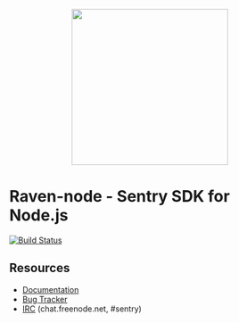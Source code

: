 <p align="center">
    <a href="https://sentry.io" target="_blank" align="center">
        <img src="https://sentry-brand.storage.googleapis.com/sentry-logo-black.png" width="280">
    </a>
    <br/>
    <h1>Raven-node - Sentry SDK for Node.js</h1>
</p>

[![Build Status](https://travis-ci.org/getsentry/raven-node.svg?branch=master)](https://travis-ci.org/getsentry/raven-node)

## Resources

* [Documentation](https://docs.getsentry.com/hosted/clients/node/)
* [Bug Tracker](https://github.com/getsentry/raven-node/issues)
* [IRC](irc://chat.freenode.net/sentry) (chat.freenode.net, #sentry)
